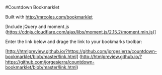 #Countdown Bookmarklet

Built with http://mrcoles.com/bookmarklet

[Include jQuery and moment.js (https://cdnjs.cloudflare.com/ajax/libs/moment.js/2.15.2/moment.min.js)]

Enter the link below and drage the link to your bookmarks toolbar:

[http://htmlpreview.github.io/?https://github.com/jorgesierra/countdown-bookmarklet/blob/master/link.html] (http://htmlpreview.github.io/?https://github.com/jorgesierra/countdown-bookmarklet/blob/master/link.html)